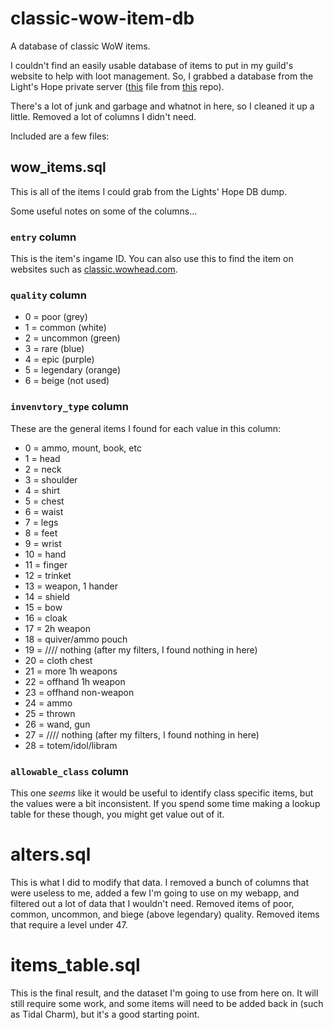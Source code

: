 # classic-wow-item-db
A database of classic WoW items.

I couldn't find an easily usable database of items to put in my guild's website to help with loot management. So, I grabbed a database from the Light's Hope private server ([this](https://github.com/brotalnia/database/blob/master/world_full_05_october_2019.7z) file from [this](https://github.com/brotalnia/database) repo).

There's a lot of junk and garbage and whatnot in here, so I cleaned it up a little. Removed a lot of columns I didn't need.

Included are a few files:

## wow_items.sql
This is all of the items I could grab from the Lights' Hope DB dump.

Some useful notes on some of the columns...

### `entry` column
This is the item's ingame ID. You can also use this to find the item on websites such as [classic.wowhead.com](https://classic.wowhead.com/).

### `quality` column
- 0 = poor (grey)
- 1 = common (white)
- 2 = uncommon (green)
- 3 = rare (blue)
- 4 = epic (purple)
- 5 = legendary (orange)
- 6 = beige (not used)

### `invenvtory_type` column
These are the general items I found for each value in this column:

- 0 = ammo, mount, book, etc
- 1 = head
- 2 = neck
- 3 = shoulder
- 4 = shirt
- 5 = chest
- 6 = waist
- 7 = legs
- 8 = feet
- 9 = wrist
- 10 = hand
- 11 = finger
- 12 = trinket
- 13 = weapon, 1 hander
- 14 = shield
- 15 = bow
- 16 = cloak
- 17 = 2h weapon
- 18 = quiver/ammo pouch
- 19 = //// nothing (after my filters, I found nothing in here)
- 20 = cloth chest
- 21 = more 1h weapons
- 22 = offhand 1h weapon
- 23 = offhand non-weapon
- 24 = ammo
- 25 = thrown
- 26 = wand, gun
- 27 = //// nothing (after my filters, I found nothing in here)
- 28 = totem/idol/libram

### `allowable_class` column
This one _seems_ like it would be useful to identify class specific items, but the values were a bit inconsistent. If you spend some time making a lookup table for these though, you might get value out of it.

# alters.sql
This is what I did to modify that data. I removed a bunch of columns that were useless to me, added a few I'm going to use on my webapp, and filtered out a lot of data that I wouldn't need. Removed items of poor, common, uncommon, and biege (above legendary) quality. Removed items that require a level under 47.

# items_table.sql
This is the final result, and the dataset I'm going to use from here on. It will still require some work, and some items will need to be added back in (such as Tidal Charm), but it's a good starting point.

